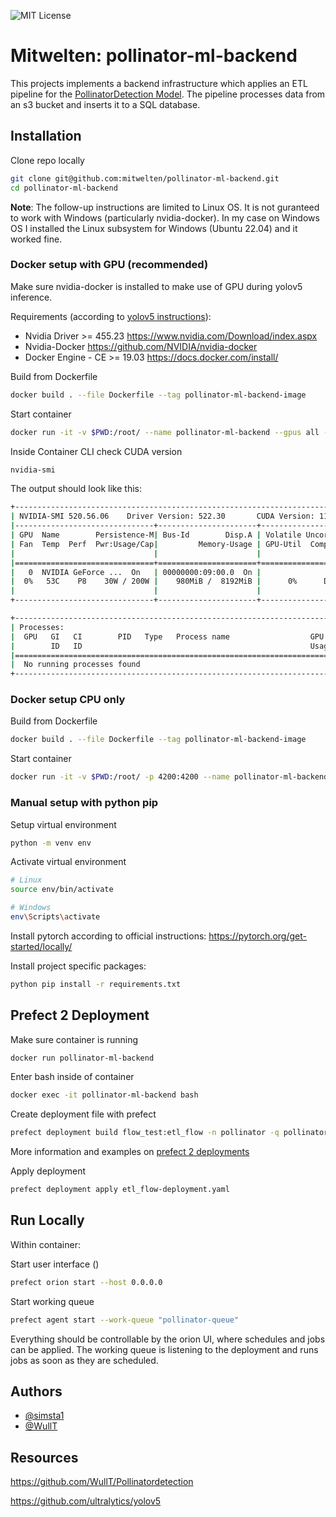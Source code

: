 
![MIT License](https://img.shields.io/badge/Organization-Mitwelten-green)


# Mitwelten: pollinator-ml-backend

This projects implements a backend infrastructure which applies an ETL pipeline for the [PollinatorDetection Model](https://github.com/WullT/Pollinatordetection). The pipeline processes data from an s3 bucket and inserts it to a SQL database.

## Installation

Clone repo locally
```bash
git clone git@github.com:mitwelten/pollinator-ml-backend.git
cd pollinator-ml-backend
```

**Note**:
The follow-up instructions are limited to Linux OS. It is not guranteed to work with Windows (particularly nvidia-docker). In my case on Windows OS I installed the Linux subsystem for Windows (Ubuntu 22.04) and it worked fine.

### Docker setup with GPU (recommended)
Make sure nvidia-docker is installed to make use of GPU during yolov5 inference. 

Requirements (according to [yolov5 instructions](https://github.com/ultralytics/yolov5/wiki/Docker-Quickstart)):

- Nvidia Driver >= 455.23 https://www.nvidia.com/Download/index.aspx
- Nvidia-Docker https://github.com/NVIDIA/nvidia-docker
- Docker Engine - CE >= 19.03 https://docs.docker.com/install/

Build from Dockerfile
```bash
docker build . --file Dockerfile --tag pollinator-ml-backend-image
```

Start container
```bash
docker run -it -v $PWD:/root/ --name pollinator-ml-backend --gpus all -p 4200:4200 pollinator-ml-backend-image
```

Inside Container CLI check CUDA version
```bash
nvidia-smi
```
The output should look like this:
```bash
+-----------------------------------------------------------------------------+
| NVIDIA-SMI 520.56.06    Driver Version: 522.30       CUDA Version: 11.8     |
|-------------------------------+----------------------+----------------------+
| GPU  Name        Persistence-M| Bus-Id        Disp.A | Volatile Uncorr. ECC |
| Fan  Temp  Perf  Pwr:Usage/Cap|         Memory-Usage | GPU-Util  Compute M. |
|                               |                      |               MIG M. |
|===============================+======================+======================|
|   0  NVIDIA GeForce ...  On   | 00000000:09:00.0  On |                  N/A |
|  0%   53C    P8    30W / 200W |    980MiB /  8192MiB |      0%      Default |
|                               |                      |                  N/A |
+-------------------------------+----------------------+----------------------+

+-----------------------------------------------------------------------------+
| Processes:                                                                  |
|  GPU   GI   CI        PID   Type   Process name                  GPU Memory |
|        ID   ID                                                   Usage      |
|=============================================================================|
|  No running processes found                                                 |
+-----------------------------------------------------------------------------+
```

### Docker setup CPU only

Build from Dockerfile
```bash
docker build . --file Dockerfile --tag pollinator-ml-backend-image
```

Start container
```bash
docker run -it -v $PWD:/root/ -p 4200:4200 --name pollinator-ml-backend pollinator-ml-backend-image
```

### Manual setup with python pip

Setup virtual environment 

```bash
python -m venv env
```

Activate virtual environment
```bash
# Linux
source env/bin/activate

# Windows
env\Scripts\activate
```

Install pytorch according to official instructions: https://pytorch.org/get-started/locally/

Install project specific packages:
```bash
python pip install -r requirements.txt
```


## Prefect 2 Deployment

Make sure container is running
```bash
docker run pollinator-ml-backend
```

Enter bash inside of container
```bash
docker exec -it pollinator-ml-backend bash
```

Create deployment file with prefect
```bash
prefect deployment build flow_test:etl_flow -n pollinator -q pollinator-queue
```
More information and examples on [prefect 2 deployments](https://docs.prefect.io/concepts/deployments/)

Apply deployment
```bash
prefect deployment apply etl_flow-deployment.yaml
```


## Run Locally 
Within container: 

Start user interface ()
```bash
prefect orion start --host 0.0.0.0
```

Start working queue
```bash
prefect agent start --work-queue "pollinator-queue"
```
Everything should be controllable by the orion UI, where schedules and jobs can be applied. The working queue is listening to the deployment and runs jobs as soon as they are scheduled.



## Authors

- [@simsta1](https://www.github.com/https://github.com/simsta1)
- [@WullT](https://github.com/WullT)

## Resources

https://github.com/WullT/Pollinatordetection

https://github.com/ultralytics/yolov5
